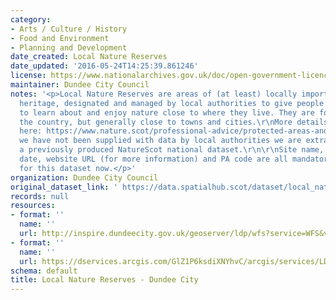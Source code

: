 ```yaml
---
category:
- Arts / Culture / History
- Food and Environment
- Planning and Development
date_created: Local Nature Reserves
date_updated: '2016-05-24T14:25:39.861246'
license: https://www.nationalarchives.gov.uk/doc/open-government-licence/version/3/
maintainer: Dundee City Council
notes: '<p>Local Nature Reserves are areas of (at least) locally important natural
  heritage, designated and managed by local authorities to give people better opportunities
  to learn about and enjoy nature close to where they live. They are found across
  the country, but generally close to towns and cities.\r\nMore details are available
  here: https://www.nature.scot/professional-advice/protected-areas-and-species/protected-areas/local-designations/local-nature-reserves\r\nWhere
  we have not been supplied with data by local authorities we are extracting it from
  a previously produced NatureScot national dataset.\r\n\r\nSite name, designation
  date, website URL (for more information) and PA code are all mandatory attributes
  for this dataset now.</p>'
organization: Dundee City Council
original_dataset_link: ' https://data.spatialhub.scot/dataset/local_nature_reserves-dc'
records: null
resources:
- format: ''
  name: ''
  url: http://inspire.dundeecity.gov.uk/geoserver/ldp/wfs?service=WFS&version=2.0.0&request=getCapabilities
- format: ''
  name: ''
  url: https://dservices.arcgis.com/GlZ1P6ksdiXNYhvC/arcgis/services/LDP2019_WFS/WFSServer?SERVICE=WFS&REQUEST=GetCapabilities
schema: default
title: Local Nature Reserves - Dundee City
---
```

